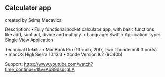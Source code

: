 Calculator app
----------------------------
created by Selma Mecavica

Description:
• Fully functional pocket calculator app, with basic functions like add, subtract, divide and multiply.                                                   • Language: Swift                                                                                                                                • Application Type: Single View Application

Technical Details:
• MacBook Pro (13-inch, 2017, Two Thunderbolt 3 ports)                                                                                          • macOS High Sierra 10.13.3
                                                                                                                                                  • Xcode Version 9.2 (9C40b)

Support:
https://www.youtube.com/watch?time_continue=1&v=AoS9dsdcgLA 
